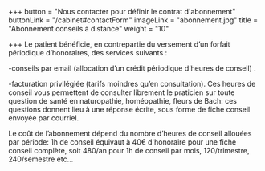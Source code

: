 +++
button = "Nous contacter pour définir le contrat d'abonnement"
buttonLink = "/cabinet#contactForm"
imageLink = "abonnement.jpg"
title = "Abonnement conseils à distance"
weight = "10"

+++
Le patient bénéficie, en contrepartie du versement d’un forfait périodique d’honoraires, des services suivants :

\-conseils par email (allocation d’un crédit périodique d’heures de conseil) .

\-facturation privilégiée (tarifs moindres qu’en consultation). Ces heures de conseil vous permettent de consulter librement le praticien sur toute question de santé en naturopathie, homéopathie, fleurs de Bach: ces questions donnent lieu à une réponse écrite, sous forme de fiche conseil envoyée par courriel.

Le coût de l’abonnement dépend du nombre d’heures de conseil allouées par période: 1h de conseil équivaut à 40€ d'honoraire pour une fiche conseil complète, soit 480/an pour 1h de conseil par mois, 120/trimestre, 240/semestre etc...